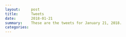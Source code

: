 ```yaml
---
layout:     post
title:      Tweets
date:       2018-01-21
summary:    These are the tweets for January 21, 2018.
categories:
---
```


